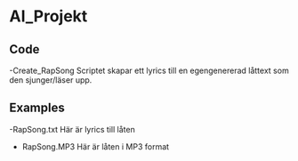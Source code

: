 # AI_Projekt

## Code
-Create_RapSong
Scriptet skapar ett lyrics till en egengenererad låttext som den sjunger/läser upp. 

## Examples
-RapSong.txt
Här är lyrics till låten
- RapSong.MP3
Här är låten i MP3 format
